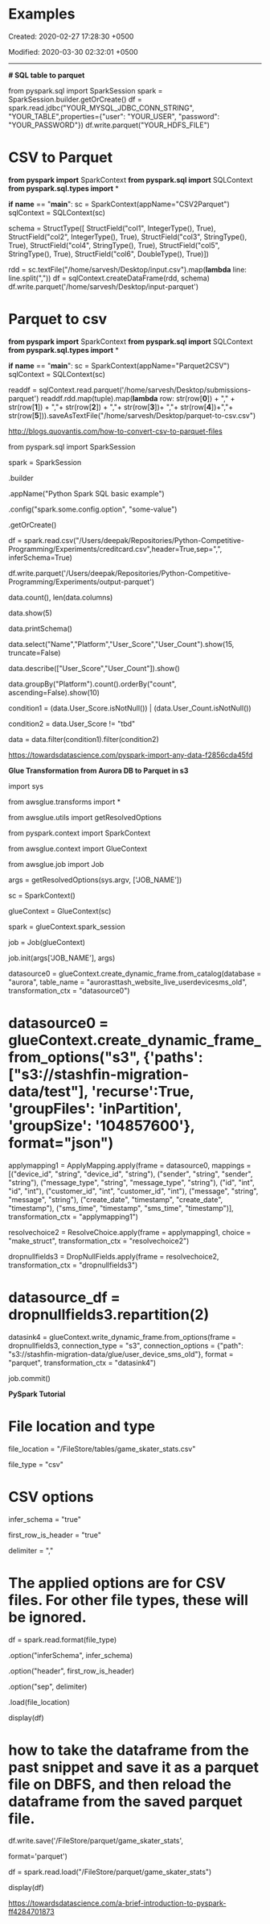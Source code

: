 # Examples

Created: 2020-02-27 17:28:30 +0500

Modified: 2020-03-30 02:32:01 +0500

---

**# SQL table to parquet**

from pyspark.sql import SparkSession
spark = SparkSession.builder.getOrCreate()
df = spark.read.jdbc("YOUR_MYSQL_JDBC_CONN_STRING", "YOUR_TABLE",properties={"user": "YOUR_USER", "password": "YOUR_PASSWORD"})
df.write.parquet("YOUR_HDFS_FILE")



# CSV to Parquet

**from pyspark import** SparkContext
**from pyspark.sql import** SQLContext
**from pyspark.sql.types import** *

**if** __name__ == "__main__":
sc = SparkContext(appName="CSV2Parquet")
sqlContext = SQLContext(sc)

schema = StructType([
StructField("col1", IntegerType(), True),
StructField("col2", IntegerType(), True),
StructField("col3", StringType(), True),
StructField("col4", StringType(), True),
StructField("col5", StringType(), True),
StructField("col6", DoubleType(), True)])

rdd = sc.textFile("/home/sarvesh/Desktop/input.csv").map(**lambda** line: line.split(","))
df = sqlContext.createDataFrame(rdd, schema)
df.write.parquet('/home/sarvesh/Desktop/input-parquet')



# Parquet to csv

**from pyspark import** SparkContext
**from pyspark.sql import** SQLContext
**from pyspark.sql.types import** *

**if** __name__ == "__main__":
sc = SparkContext(appName="Parquet2CSV")
sqlContext = SQLContext(sc)

readdf = sqlContext.read.parquet('/home/sarvesh/Desktop/submissions-parquet')
readdf.rdd.map(tuple).map(**lambda** row: str(row[**0**]) + "," + str(row[**1**]) + ","+ str(row[**2**]) + ","+ str(row[**3**])+ ","+
str(row[**4**])+","+ str(row[**5**])).saveAsTextFile("/home/sarvesh/Desktop/parquet-to-csv.csv")



<http://blogs.quovantis.com/how-to-convert-csv-to-parquet-files>



from pyspark.sql import SparkSession



spark = SparkSession 

.builder 

.appName("Python Spark SQL basic example") 

.config("spark.some.config.option", "some-value") 

.getOrCreate()



df = spark.read.csv("/Users/deepak/Repositories/Python-Competitive-Programming/Experiments/creditcard.csv",header=True,sep=",", inferSchema=True)



df.write.parquet('/Users/deepak/Repositories/Python-Competitive-Programming/Experiments/output-parquet')



data.count(), len(data.columns)

data.show(5)

data.printSchema()

data.select("Name","Platform","User_Score","User_Count").show(15, truncate=False)

data.describe(["User_Score","User_Count"]).show()

data.groupBy("Platform").count().orderBy("count", ascending=False).show(10)



condition1 = (data.User_Score.isNotNull()) | (data.User_Count.isNotNull())

condition2 = data.User_Score != "tbd"

data = data.filter(condition1).filter(condition2)



<https://towardsdatascience.com/pyspark-import-any-data-f2856cda45fd>



**Glue Transformation from Aurora DB to Parquet in s3**

import sys

from awsglue.transforms import *

from awsglue.utils import getResolvedOptions

from pyspark.context import SparkContext

from awsglue.context import GlueContext

from awsglue.job import Job



args = getResolvedOptions(sys.argv, ['JOB_NAME'])



sc = SparkContext()

glueContext = GlueContext(sc)

spark = glueContext.spark_session

job = Job(glueContext)

job.init(args['JOB_NAME'], args)



datasource0 = glueContext.create_dynamic_frame.from_catalog(database = "aurora", table_name = "aurorasttash_website_live_userdevicesms_old", transformation_ctx = "datasource0")

# datasource0 = glueContext.create_dynamic_frame_from_options("s3", {'paths': ["s3://stashfin-migration-data/test"], 'recurse':True, 'groupFiles': 'inPartition', 'groupSize': '104857600'}, format="json")



applymapping1 = ApplyMapping.apply(frame = datasource0, mappings = [("device_id", "string", "device_id", "string"), ("sender", "string", "sender", "string"), ("message_type", "string", "message_type", "string"), ("id", "int", "id", "int"), ("customer_id", "int", "customer_id", "int"), ("message", "string", "message", "string"), ("create_date", "timestamp", "create_date", "timestamp"), ("sms_time", "timestamp", "sms_time", "timestamp")], transformation_ctx = "applymapping1")



resolvechoice2 = ResolveChoice.apply(frame = applymapping1, choice = "make_struct", transformation_ctx = "resolvechoice2")



dropnullfields3 = DropNullFields.apply(frame = resolvechoice2, transformation_ctx = "dropnullfields3")

# datasource_df = dropnullfields3.repartition(2)

datasink4 = glueContext.write_dynamic_frame.from_options(frame = dropnullfields3, connection_type = "s3", connection_options = {"path": "s3://stashfin-migration-data/glue/user_device_sms_old"}, format = "parquet", transformation_ctx = "datasink4")

job.commit()



**PySpark Tutorial**

# File location and type

file_location = "/FileStore/tables/game_skater_stats.csv"

file_type = "csv"



# CSV options

infer_schema = "true"

first_row_is_header = "true"

delimiter = ","



# The applied options are for CSV files. For other file types, these will be ignored.

df = spark.read.format(file_type) 

.option("inferSchema", infer_schema) 

.option("header", first_row_is_header) 

.option("sep", delimiter) 

.load(file_location)



display(df)



# how to take the dataframe from the past snippet and save it as a parquet file on DBFS, and then reload the dataframe from the saved parquet file.

df.write.save('/FileStore/parquet/game_skater_stats',

format='parquet')

df = spark.read.load("/FileStore/parquet/game_skater_stats")

display(df)



<https://towardsdatascience.com/a-brief-introduction-to-pyspark-ff4284701873>
